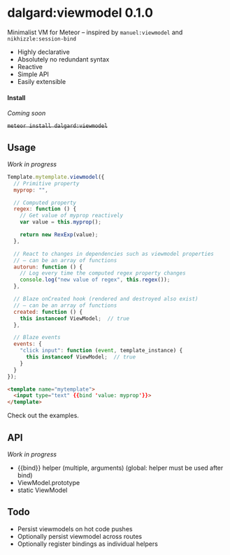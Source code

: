 dalgard:viewmodel 0.1.0
=======================

Minimalist VM for Meteor – inspired by `manuel:viewmodel` and `nikhizzle:session-bind`

- Highly declarative
- Absolutely no redundant syntax
- Reactive
- Simple API
- Easily extensible


#### Install

*Coming soon*

~~`meteor install dalgard:viewmodel`~~


## Usage

*Work in progress*

```javascript
Template.mytemplate.viewmodel({
  // Primitive property
  myprop: "",

  // Computed property
  regex: function () {
    // Get value of myprop reactively
    var value = this.myprop();

    return new RexExp(value);
  },

  // React to changes in dependencies such as viewmodel properties
  // – can be an array of functions
  autorun: function () {
    // Log every time the computed regex property changes
    console.log("new value of regex", this.regex());
  },

  // Blaze onCreated hook (rendered and destroyed also exist)
  // – can be an array of functions
  created: function () {
    this instanceof ViewModel;  // true
  },

  // Blaze events
  events: {
    "click input": function (event, template_instance) {
      this instanceof ViewModel;  // true
    }
  }
});
```

```html
<template name="mytemplate">
  <input type="text" {{bind 'value: myprop'}}>
</template>
```

Check out the examples.


## API

*Work in progress*

- {{bind}} helper (multiple, arguments) (global: helper must be used after bind)
- ViewModel.prototype
- static ViewModel


## Todo

- Persist viewmodels on hot code pushes
- Optionally persist viewmodel across routes
- Optionally register bindings as individual helpers
